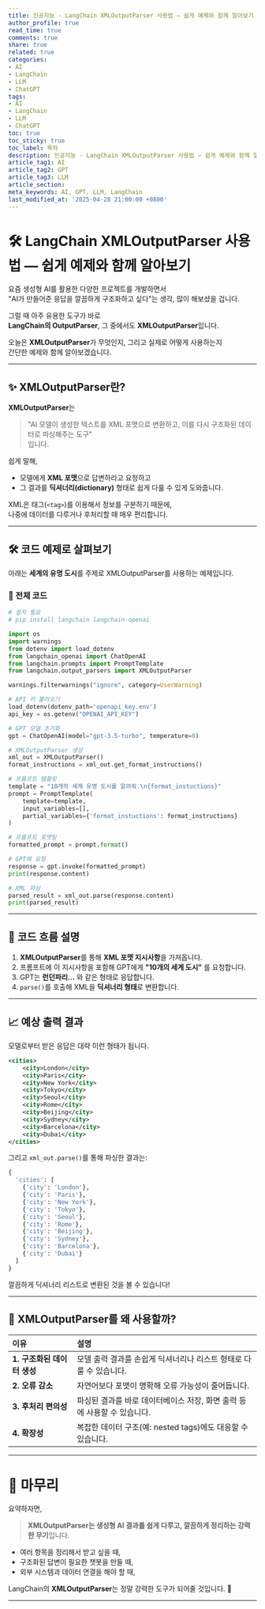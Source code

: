 ```yaml
---
title: 인공지능 - LangChain XMLOutputParser 사용법 — 쉽게 예제와 함께 알아보기
author_profile: true
read_time: true
comments: true
share: true
related: true
categories:
- AI
- LangChain
- LLM
- ChatGPT
tags:
- AI
- LangChain
- LLM
- ChatGPT
toc: true
toc_sticky: true
toc_label: 목차
description: 인공지능 - LangChain XMLOutputParser 사용법 — 쉽게 예제와 함께 알아보기
article_tag1: AI
article_tag2: GPT
article_tag3: LLM
article_section: 
meta_keywords: AI, GPT, LLM, LangChain
last_modified_at: '2025-04-28 21:00:00 +0800'
---
```



# 🛠 LangChain XMLOutputParser 사용법 — 쉽게 예제와 함께 알아보기

요즘 생성형 AI를 활용한 다양한 프로젝트를 개발하면서  
"AI가 만들어준 응답을 깔끔하게 구조화하고 싶다"는 생각, 많이 해보셨을 겁니다.

그럴 때 아주 유용한 도구가 바로  
**LangChain의 OutputParser**, 그 중에서도 **XMLOutputParser**입니다.

오늘은 **XMLOutputParser**가 무엇인지, 그리고 실제로 어떻게 사용하는지  
간단한 예제와 함께 알아보겠습니다.

---

## ✨ XMLOutputParser란?

**XMLOutputParser**는  
> "AI 모델이 생성한 텍스트를 XML 포맷으로 변환하고, 이를 다시 구조화된 데이터로 파싱해주는 도구"  
입니다.

쉽게 말해,  
- 모델에게 **XML 포맷**으로 답변하라고 요청하고
- 그 결과를 **딕셔너리(dictionary)** 형태로 쉽게 다룰 수 있게 도와줍니다.

XML은 태그(`<tag>`)를 이용해서 정보를 구분하기 때문에,  
나중에 데이터를 다루거나 후처리할 때 매우 편리합니다.

---

## 🛠 코드 예제로 살펴보기

아래는 **세계의 유명 도시**를 주제로 XMLOutputParser를 사용하는 예제입니다.

### 📄 전체 코드

```python
# 설치 필요
# pip install langchain langchain-openai

import os
import warnings
from dotenv import load_dotenv
from langchain_openai import ChatOpenAI
from langchain.prompts import PromptTemplate
from langchain.output_parsers import XMLOutputParser

warnings.filterwarnings("ignore", category=UserWarning)

# API 키 불러오기
load_dotenv(dotenv_path='openapi_key.env')
api_key = os.getenv("OPENAI_API_KEY")

# GPT 모델 초기화
gpt = ChatOpenAI(model="gpt-3.5-turbo", temperature=0)

# XMLOutputParser 생성
xml_out = XMLOutputParser()
format_instructions = xml_out.get_format_instructions()

# 프롬프트 템플릿
template = "10개의 세계 유명 도시를 알려줘.\n{format_instuctions}"
prompt = PromptTemplate(
    template=template,
    input_variables=[],
    partial_variables={'format_instuctions': format_instructions}
)

# 프롬프트 포맷팅
formatted_prompt = prompt.format()

# GPT에 요청
response = gpt.invoke(formatted_prompt)
print(response.content)

# XML 파싱
parsed_result = xml_out.parse(response.content)
print(parsed_result)
```

---

## 🧩 코드 흐름 설명

1. **XMLOutputParser**를 통해 **XML 포맷 지시사항**을 가져옵니다.
2. 프롬프트에 이 지시사항을 포함해 GPT에게 **"10개의 세계 도시"** 를 요청합니다.
3. GPT는 **<cities><city>런던</city><city>파리</city>...</cities>** 와 같은 형태로 응답합니다.
4. `parse()`를 호출해 XML을 **딕셔너리 형태**로 변환합니다.

---

## 📈 예상 출력 결과

모델로부터 받은 응답은 대략 이런 형태가 됩니다.

```xml
<cities>
    <city>London</city>
    <city>Paris</city>
    <city>New York</city>
    <city>Tokyo</city>
    <city>Seoul</city>
    <city>Rome</city>
    <city>Beijing</city>
    <city>Sydney</city>
    <city>Barcelona</city>
    <city>Dubai</city>
</cities>
```

그리고 `xml_out.parse()`를 통해 파싱한 결과는:

```python
{
  'cities': [
    {'city': 'London'},
    {'city': 'Paris'},
    {'city': 'New York'},
    {'city': 'Tokyo'},
    {'city': 'Seoul'},
    {'city': 'Rome'},
    {'city': 'Beijing'},
    {'city': 'Sydney'},
    {'city': 'Barcelona'},
    {'city': 'Dubai'}
  ]
}
```

깔끔하게 딕셔너리 리스트로 변환된 것을 볼 수 있습니다!

---

## 🎯 XMLOutputParser를 왜 사용할까?

| 이유 | 설명 |
|:---|:---|
| **1. 구조화된 데이터 생성** | 모델 출력 결과를 손쉽게 딕셔너리나 리스트 형태로 다룰 수 있습니다. |
| **2. 오류 감소** | 자연어보다 포맷이 명확해 오류 가능성이 줄어듭니다. |
| **3. 후처리 편의성** | 파싱된 결과를 바로 데이터베이스 저장, 화면 출력 등에 사용할 수 있습니다. |
| **4. 확장성** | 복잡한 데이터 구조(예: nested tags)에도 대응할 수 있습니다. |

---

# 📝 마무리

요약하자면,  
> **XMLOutputParser는 생성형 AI 결과를 쉽게 다루고, 깔끔하게 정리하는 강력한 무기**입니다.

- 여러 항목을 정리해서 받고 싶을 때,
- 구조화된 답변이 필요한 챗봇을 만들 때,
- 외부 시스템과 데이터 연결을 해야 할 때,

LangChain의 **XMLOutputParser**는 정말 강력한 도구가 되어줄 것입니다. 🚀

---